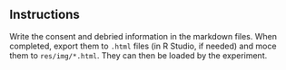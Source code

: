 ## Instructions

Write the consent and debried information in the markdown files. When completed, export them to `.html` files (in R Studio, if needed) and moce them to `res/img/*.html`. They can then be loaded by the experiment.